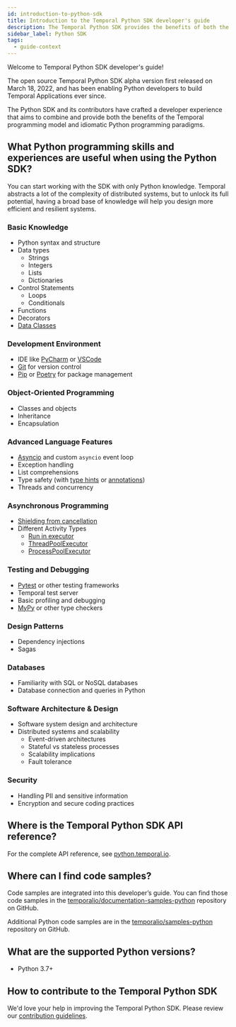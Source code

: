 ```yaml
---
id: introduction-to-python-sdk
title: Introduction to the Temporal Python SDK developer's guide
description: The Temporal Python SDK provides the benefits of both the Temporal programming model and the ease of writing in Python.
sidebar_label: Python SDK
tags:
  - guide-context
---
```


Welcome to Temporal Python SDK developer's guide!

The open source Temporal Python SDK alpha version first released on March 18, 2022, and has been enabling Python developers to build Temporal Applications ever since.

The Python SDK and its contributors have crafted a developer experience that aims to combine and provide both the benefits of the Temporal programming model and idiomatic Python programming paradigms.

## What Python programming skills and experiences are useful when using the Python SDK?

You can start working with the SDK with only Python knowledge.
Temporal abstracts a lot of the complexity of distributed systems, but to unlock its full potential, having a broad base of knowledge will help you design more efficient and resilient systems.

### Basic Knowledge

- Python syntax and structure
- Data types
  - Strings
  - Integers
  - Lists
  - Dictionaries
- Control Statements
  - Loops
  - Conditionals
- Functions
- Decorators
- [Data Classes](https://docs.python.org/3/library/dataclasses.html)

### Development Environment

- IDE like [PyCharm](https://www.jetbrains.com/pycharm/) or [VSCode](https://code.visualstudio.com)
- [Git](https://git-scm.com) for version control
- [Pip](https://pip.pypa.io/en/stable/) or [Poetry](https://python-poetry.org) for package management

### Object-Oriented Programming

- Classes and objects
- Inheritance
- Encapsulation

### Advanced Language Features

- [Asyncio](https://docs.python.org/3/library/asyncio.html) and custom `asyncio` event loop
- Exception handling
- List comprehensions
- Type safety (with [type hints](https://peps.python.org/pep-0484/) or [annotations](https://peps.python.org/pep-3107/))
- Threads and concurrency

### Asynchronous Programming

- [Shielding from cancellation](https://docs.python.org/3/library/asyncio-task.html#shielding-from-cancellation)
- Different Activity Types
    - [Run in executor](https://docs.python.org/3/library/asyncio-eventloop.html#asyncio.loop.run_in_executor)
    - [ThreadPoolExecutor](https://docs.python.org/3/library/concurrent.futures.html#threadpoolexecutor)
    - [ProcessPoolExecutor](https://docs.python.org/3/library/concurrent.futures.html#processpoolexecutor)

### Testing and Debugging

- [Pytest](https://pytest.org) or other testing frameworks
- Temporal test server
- Basic profiling and debugging
- [MyPy](https://mypy.readthedocs.io/en/stable/) or other type checkers

### Design Patterns

- Dependency injections
- Sagas

### Databases

- Familiarity with SQL or NoSQL databases
- Database connection and queries in Python

### Software Architecture & Design

- Software system design and architecture
- Distributed systems and scalability
    - Event-driven architectures
    - Stateful vs stateless processes
    - Scalability implications
    - Fault tolerance

### Security

- Handling PII and sensitive information
- Encryption and secure coding practices

## Where is the Temporal Python SDK API reference?

For the complete API reference, see [python.temporal.io](https://python.temporal.io/).

## Where can I find code samples?

Code samples are integrated into this developer’s guide.
You can find those code samples in the [temporalio/documentation-samples-python](https://github.com/temporalio/documentation-samples-python) repository on GitHub.

Additional Python code samples are in the [temporalio/samples-python](https://github.com/temporalio/samples-python) repository on GitHub.

## What are the supported Python versions?

- Python 3.7+

## How to contribute to the Temporal Python SDK

We'd love your help in improving the Temporal Python SDK.
Please review our [contribution guidelines](https://github.com/temporalio/sdk-python#development).